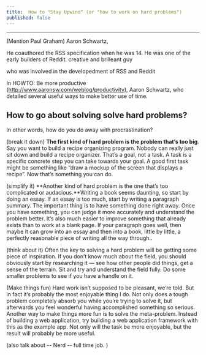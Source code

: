 ```yaml
---
title:  How to "Stay Upwind" (or "how to work on hard problems")
published: false
--- 
```




----

(Mention Paul Graham)
Aaron Schwartz, 

He coauthored the RSS specification when he was 14. He was one of the early builders of Reddit. 
creative and brilleant guy 

who was involved in the developedment of RSS and Reddit 

In HOWTO: Be more productive (http://www.aaronsw.com/weblog/productivity), Aaron Schwartz, who detailed several useful ways to make better use of time. 





## How to go about solving solve hard problems? 

In other words, how do you do away with procrastination? 

(break it down)
**The first kind of hard problem is the problem that’s too big**.  Say you want to build a recipe organizing program. Nobody can really just sit down and build a recipe organizer. That’s a goal, not a task. A task is a specific concrete step you can take towards your goal. A good first task might be something like “draw a mockup of the screen that displays a recipe”. Now that’s something you can do. 

(simplify it)
**Another kind of hard problem is the one that’s too complicated or audacious.**Writing a book seems daunting, so start by doing an essay. If an essay is too much, start by writing a paragraph summary. The important thing is to have something done right away. Once you have something, you can judge it more accurately and understand the problem better. It’s also much easier to improve something that already exists than to work at a blank page. If your paragraph goes well, then maybe it can grow into an essay and then into a book, little by little, a perfectly reasonable piece of writing all the way through..

(think about it)
Often the key to solving a hard problem will be getting some piece of inspiration. If you don’t know much about the field, you should obviously start by researching it — see how other people did things, get a sense of the terrain. Sit and try and understand the field fully. Do some smaller problems to see if you have a handle on it.

(Make things fun)
Hard work isn’t supposed to be pleasant, we’re told. But in fact it’s probably the most enjoyable thing I do. Not only does a tough problem completely absorb you while you’re trying to solve it, but afterwards you feel wonderful having accomplished something so serious.
Another way to make things more fun is to solve the meta-problem. Instead of building a web application, try building a web application framework with this as the example app. Not only will the task be more enjoyable, but the result will probably be more useful.

(also talk about -- Nerd -- full time job. )

